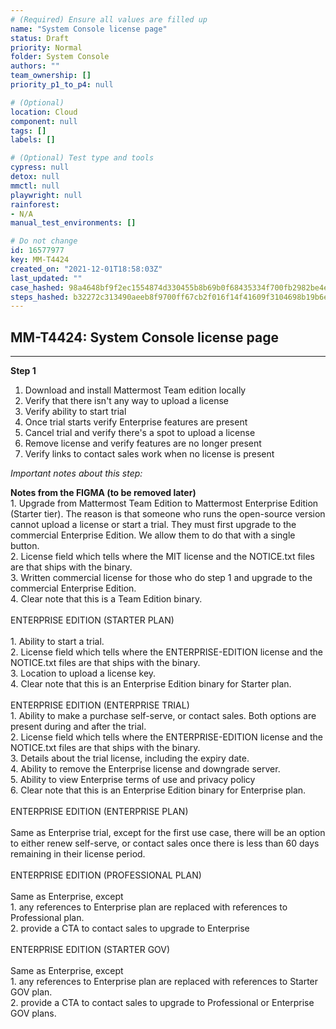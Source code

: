 ```yaml
---
# (Required) Ensure all values are filled up
name: "System Console license page"
status: Draft
priority: Normal
folder: System Console
authors: ""
team_ownership: []
priority_p1_to_p4: null

# (Optional)
location: Cloud
component: null
tags: []
labels: []

# (Optional) Test type and tools
cypress: null
detox: null
mmctl: null
playwright: null
rainforest: 
- N/A
manual_test_environments: []

# Do not change
id: 16577977
key: MM-T4424
created_on: "2021-12-01T18:58:03Z"
last_updated: ""
case_hashed: 98a4648bf9f2ec1554874d330455b8b69b0f68435334f700fb2982be4e4e0f33611204548a8dd4ee2e1e8402a536c599
steps_hashed: b32272c313490aeeb8f9700ff67cb2f016f14f41609f3104698b19b6e94420f51731cd9803b95091b10b524a9b204d23
---
```


<!-- (Auto-generated) Based on frontmatter's "key" and "name" -->

## MM-T4424: System Console license page

---

**Step 1**

1. Download and install Mattermost Team edition locally
2. Verify that there isn't any way to upload a license
3. Verify ability to start trial
4. Once trial starts verify Enterprise features are present
5. Cancel trial and verify there's a spot to upload a license
6. Remove license and verify features are no longer present
7. Verify links to contact sales work when no license is present

_Important notes about this step:_

**Notes from the FIGMA (to be removed later)**\
1\. Upgrade from Mattermost Team Edition to Mattermost Enterprise Edition (Starter tier). The reason is that someone who runs the open-source version cannot upload a license or start a trial. They must first upgrade to the commercial Enterprise Edition. We allow them to do that with a single button.\
2\. License field which tells where the MIT license and the NOTICE.txt files are that ships with the binary.\
3\. Written commercial license for those who do step 1 and upgrade to the commercial Enterprise Edition.\
4\. Clear note that this is a Team Edition binary.\
\
ENTERPRISE EDITION (STARTER PLAN)\
\
1\. Ability to start a trial.\
2\. License field which tells where the ENTERPRISE-EDITION license and the NOTICE.txt files are that ships with the binary.\
3\. Location to upload a license key.\
4\. Clear note that this is an Enterprise Edition binary for Starter plan.\
\
ENTERPRISE EDITION (ENTERPRISE TRIAL)\
1\. Ability to make a purchase self-serve, or contact sales. Both options are present during and after the trial.\
2\. License field which tells where the ENTERPRISE-EDITION license and the NOTICE.txt files are that ships with the binary.\
3\. Details about the trial license, including the expiry date.\
4\. Ability to remove the Enterprise license and downgrade server.\
5\. Ability to view Enterprise terms of use and privacy policy\
6\. Clear note that this is an Enterprise Edition binary for Enterprise plan.\
\
ENTERPRISE EDITION (ENTERPRISE PLAN)\
\
Same as Enterprise trial, except for the first use case, there will be an option to either renew self-serve, or contact sales once there is less than 60 days remaining in their license period.\
\
ENTERPRISE EDITION (PROFESSIONAL PLAN)\
\
Same as Enterprise, except\
1\. any references to Enterprise plan are replaced with references to Professional plan.\
2\. provide a CTA to contact sales to upgrade to Enterprise\
\
ENTERPRISE EDITION (STARTER GOV)\
\
Same as Enterprise, except\
1\. any references to Enterprise plan are replaced with references to Starter GOV plan.\
2\. provide a CTA to contact sales to upgrade to Professional or Enterprise GOV plans.
